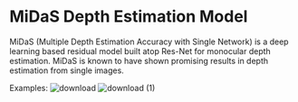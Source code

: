 # **MiDaS Depth Estimation Model**

MiDaS (Multiple Depth Estimation Accuracy with Single Network) is a deep learning based
residual model built atop Res-Net for monocular depth estimation. MiDaS is known to have
shown promising results in depth estimation from single images.

Examples:
![download](https://github.com/fall-blue/MiDaS-Depth-Estimation-Model/assets/147270441/36df89e7-c8ea-46c3-a0de-e9fab8a2ea7e)
![download (1)](https://github.com/fall-blue/MiDaS-Depth-Estimation-Model/assets/147270441/4c09e508-c5b8-4004-b73b-652d4d2c71d9)

